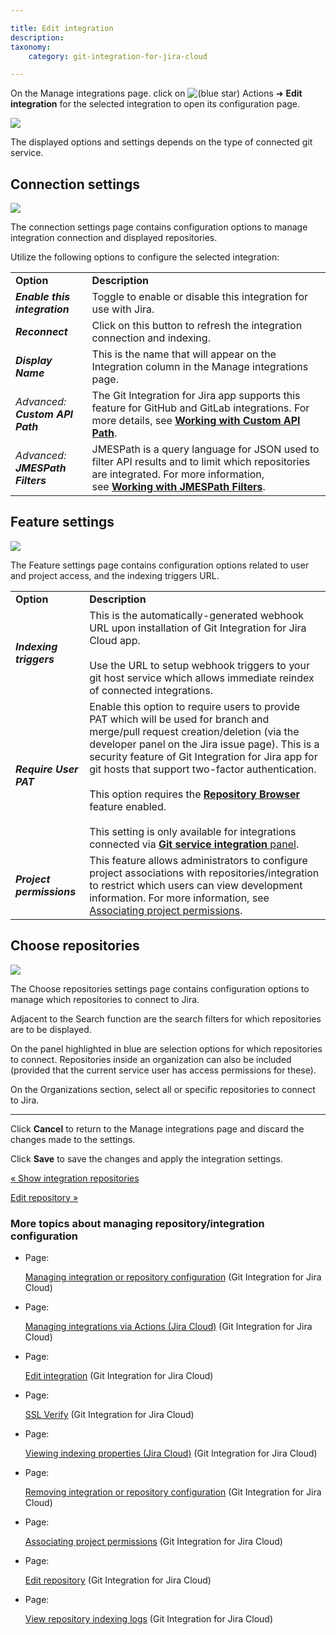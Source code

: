```yaml
---

title: Edit integration
description:
taxonomy:
    category: git-integration-for-jira-cloud

---
```

On the Manage integrations page. click on ![(blue star)](/wiki/s/-1639011364/6452/8b4898d3c114827e64ec143b4fa79bb76a6cfa5b/_/images/icons/emoticons/star_blue.png) Actions ➜ **Edit integration** for the selected integration to open its configuration page.

![](https://bigbrassband.atlassian.net/wiki/download/thumbnails/1923024559/gitcloud-manage-integration-actions-edit-cfg.png?version=1&modificationDate=1648985387880&cacheVersion=1&api=v2&width=680&height=271)

The displayed options and settings depends on the type of connected git service.

## Connection settings

![](https://bigbrassband.atlassian.net/wiki/download/thumbnails/1923024559/gitcloud-edit-integration-connection-cfg.png?version=2&modificationDate=1648985663542&cacheVersion=1&api=v2&width=680&height=595)

The connection settings page contains configuration options to manage integration connection and displayed repositories.

Utilize the following options to configure the selected integration:

|     |     |
| --- | --- |
| **Option** | **Description** |
| _**Enable this integration**_ | Toggle to enable or disable this integration for use with Jira. |
| _**Reconnect**_ | Click on this button to refresh the integration connection and indexing. |
| _**Display Name**_ | This is the name that will appear on the Integration column in the Manage integrations page. |
| _Advanced:_  <br>_**Custom API Path**_ | The Git Integration for Jira app supports this feature for GitHub and GitLab integrations. For more details, see [**Working with Custom API Path**](https://bigbrassband.com/custom-api-path-sel.html). |
| _Advanced:_  <br>_**JMESPath Filters**_ | JMESPath is a query language for JSON used to filter API results and to limit which repositories are integrated. For more information, see [**Working with JMESPath Filters**](#). |

## Feature settings

![](https://bigbrassband.atlassian.net/wiki/download/attachments/1923024559/gitcloud-manage-integrations-actions-edit-cfg-02.png?version=1&modificationDate=1648986619409&cacheVersion=1&api=v2)

The Feature settings page contains configuration options related to user and project access, and the indexing triggers URL.

|     |     |
| --- | --- |
| **Option** | **Description** |
| _**Indexing triggers**_ | This is the automatically-generated webhook URL upon installation of Git Integration for Jira Cloud app.<br><br>Use the URL to setup webhook triggers to your git host service which allows immediate reindex of connected integrations. |
| _**Require User PAT**_ | Enable this option to require users to provide PAT which will be used for branch and merge/pull request creation/deletion (via the developer panel on the Jira issue page). This is a security feature of Git Integration for Jira app for git hosts that support two-factor authentication.<br><br>This option requires the [**Repository Browser**](/wiki/spaces/GITCLOUD/pages/1207829111/Repository+browser+settings) feature enabled.<br><br>This setting is only available for integrations connected via [**Git service integration** panel](/wiki/spaces/GITCLOUD/pages/86966273/Introduction+to+Git+integration). |
| _**Project permissions**_ | This feature allows administrators to configure project associations with repositories/integration to restrict which users can view development information. For more information, see [Associating project permissions](/wiki/spaces/GITCLOUD/pages/1923024786/Associating+project+permissions). |

## Choose repositories

![](https://bigbrassband.atlassian.net/wiki/download/attachments/1923024559/gitcloud-edit-integration-cfg-choose-repos.png?version=1&modificationDate=1648987268485&cacheVersion=1&api=v2)

The Choose repositories settings page contains configuration options to manage which repositories to connect to Jira.

Adjacent to the Search function are the search filters for which repositories are to be displayed.

On the panel highlighted in blue are selection options for which repositories to connect. Repositories inside an organization can also be included (provided that the current service user has access permissions for these).

On the Organizations section, select all or specific repositories to connect to Jira.

* * *

Click **Cancel** to return to the Manage integrations page and discard the changes made to the settings.

Click **Save** to save the changes and apply the integration settings.



[« Show integration repositories](/wiki/spaces/~493751811/pages/1923024534/Show+integration+repositories)

[Edit repository »](/wiki/spaces/GITCLOUD/pages/1977384961/Edit+repository)

### More topics about managing repository/integration configuration

*   Page:

    [Managing integration or repository configuration](/wiki/spaces/GITCLOUD/pages/1923024455/Managing+integration+or+repository+configuration) (Git Integration for Jira Cloud)

*   Page:

    [Managing integrations via Actions (Jira Cloud)](/wiki/spaces/GITCLOUD/pages/1923024517) (Git Integration for Jira Cloud)

*   Page:

    [Edit integration](/wiki/spaces/GITCLOUD/pages/1923024559/Edit+integration) (Git Integration for Jira Cloud)

*   Page:

    [SSL Verify](/wiki/spaces/GITCLOUD/pages/1923024654/SSL+Verify) (Git Integration for Jira Cloud)

*   Page:

    [Viewing indexing properties (Jira Cloud)](/wiki/spaces/GITCLOUD/pages/1923024741) (Git Integration for Jira Cloud)

*   Page:

    [Removing integration or repository configuration](/wiki/spaces/GITCLOUD/pages/1923024762/Removing+integration+or+repository+configuration) (Git Integration for Jira Cloud)

*   Page:

    [Associating project permissions](/wiki/spaces/GITCLOUD/pages/1923024786/Associating+project+permissions) (Git Integration for Jira Cloud)

*   Page:

    [Edit repository](/wiki/spaces/GITCLOUD/pages/1977384961/Edit+repository) (Git Integration for Jira Cloud)

*   Page:

    [View repository indexing logs](/wiki/spaces/GITCLOUD/pages/2013626625/View+repository+indexing+logs) (Git Integration for Jira Cloud)